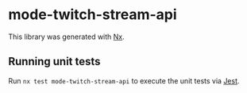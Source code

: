 # mode-twitch-stream-api

This library was generated with [Nx](https://nx.dev).

## Running unit tests

Run `nx test mode-twitch-stream-api` to execute the unit tests via [Jest](https://jestjs.io).
